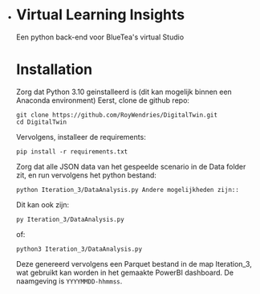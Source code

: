  - # Virtual Learning Insights
   
   Een python back-end voor BlueTea's virtual Studio
   
   # Installation
   
   Zorg dat Python 3.10 geinstalleerd is (dit kan mogelijk binnen een Anaconda environment)
   Eerst, clone de github repo:
   
       git clone https://github.com/RoyWendries/DigitalTwin.git
       cd DigitalTwin
   
   Vervolgens, installeer de requirements:
   
       pip install -r requirements.txt
   
   Zorg dat alle JSON data van het gespeelde scenario in de Data folder
   zit, en run vervolgens het python bestand:
   
       python Iteration_3/DataAnalysis.py Andere mogelijkheden zijn::
   Dit kan ook zijn:
   
       py Iteration_3/DataAnalysis.py
       
   of:
   
       python3 Iteration_3/DataAnalysis.py
   
   Deze genereerd vervolgens een Parquet bestand in de map Iteration_3,
   wat gebruikt kan worden in het gemaakte PowerBI dashboard. De
   naamgeving is `YYYYMMDD-hhmmss`.
